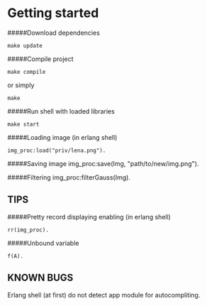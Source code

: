Getting started
===============

#####Download dependencies

	make update

#####Compile project

	make compile
or simply 

	make
 
#####Run shell with loaded libraries

	make start

#####Loading image (in erlang shell)

	img_proc:load("priv/lena.png").

#####Saving image
	img_proc:save(Img, "path/to/new/img.png").
	
#####Filtering
	img_proc:filterGauss(Img).

TIPS
----

#####Pretty record displaying enabling (in erlang shell)

	rr(img_proc).
#####Unbound variable

	f(A).

KNOWN BUGS
----------

Erlang shell (at first) do not detect app module for autocompliting. 
